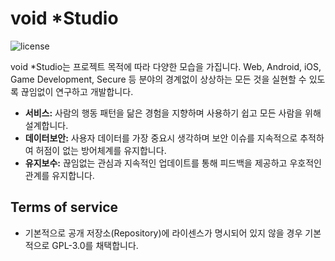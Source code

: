 # void *Studio
![license](https://img.shields.io/badge/license-GPLv3.0-blue)

void *Studio는 프로젝트 목적에 따라 다양한 모습을 가집니다. Web, Android, iOS, Game Development, Secure 등 분야의 경계없이 상상하는 모든 것을 실현할 수 있도록 끊임없이 연구하고 개발합니다.

* **서비스:** 사람의 행동 패턴을 닮은 경험을 지향하며 사용하기 쉽고 모든 사람을 위해 설계합니다.
* **데이터보안:** 사용자 데이터를 가장 중요시 생각하며 보안 이슈를 지속적으로 추적하여 허점이 없는 방어체계를 유지합니다.
* **유지보수:** 끊임없는 관심과 지속적인 업데이트를 통해 피드백을 제공하고 우호적인 관계를 유지합니다.

## Terms of service
- 기본적으로 공개 저장소(Repository)에 라이센스가 명시되어 있지 않을 경우 기본적으로 GPL-3.0를 채택합니다.
